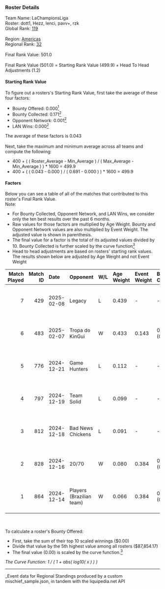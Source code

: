 ### Roster Details<br />
Team Name: LaChampionsLiga<br />
Roster: dott1, Hezz, lenci, pavv+, rzk<br />
Global Rank: [119](../../standings_global_2025_06_02.md)<br />
<br />
Region: [Americas]( ../../standings_americas_2025_06_02.md)<br />
Regional Rank: [32]( ../../standings_americas_2025_06_02.md)<br />
<br />
Final Rank Value:  501.0<br />
<br />
Final Rank Value (501.0) = Starting Rank Value (499.9) + Head To Head Adjustments (1.2)<br />

#### Starting Rank Value<br />
To figure out a rosters's Starting Rank Value, first take the average of these four factors:<br />
- Bounty Offered: 0.000[<sup>1</sup>](#table2)
- Bounty Collected: 0.171[<sup>2</sup>](#table1)
- Opponent Network: 0.001[<sup>2</sup>](#table1)
- LAN Wins: 0.000[<sup>2</sup>](#table1)

The average of these factors is 0.043<br />
<br />
Next, take the maximum and minimum average across all teams and compute the following:<br />
- 400 + ( ( Roster_Average - Min_Average ) / ( Max_Average - Min_Average ) ) * 1600 = 499.9
- 400 + ( ( 0.043 - 0.000 ) / ( 0.691 - 0.000 ) ) * 1600 = 499.9


#### Factors<br />
Below you can see a table of all of the matches that contributed to this roster's Final Rank Value.<br />
Note:<br />

- For Bounty Collected, Opponent Network, and LAN Wins, we consider only the ten best results over the past 6 months.
- Raw values for those factors are multiplied by Age Weight. Bounty and Opponent Network values are also multiplied by Event Weight. The adjusted value is shown in parenthesis.
- The final value for a factor is the total of its adjusted values divided by 10. Bounty Collected is further scaled by the curve function[<sup>3</sup>](#curveFunction)
- Head to head adjustments are based on rosters' starting rank values. The results shown below are adjusted by Age Weight and not Event Weight
<span id="table1"></span><br />


| Match Played | Match ID | Date       | Opponent                 | W/L | Age Weight | Event Weight | Bounty Collected | Opponent Network | LAN Wins  | H2H Adj. | Roster                           |
| -: | -: | :- | :- | :- | :- | :- | :- | :- | :- | -: | :- |
|            7 |      429 | 2025-02-08 | Legacy                   | L   | 0.439      | -            | -                | -                | -         |    -2.26 | dott1, Hezz, lenci, pavv+, rzk   |
|            6 |      483 | 2025-02-07 | Tropa do KinGui          | W   | 0.433      | 0.143        | 0.000 (0.000)    | 0.000 (0.000)    | 0 (0.000) |     4.94 | dott1, Hezz, lenci, pavv+, rzk   |
|            5 |      776 | 2024-12-21 | Game Hunters             | L   | 0.112      | -            | -                | -                | -         |    -1.85 | dott1, Hezz, lenci, nacho, pavv+ |
|            4 |      797 | 2024-12-19 | Team Solid               | L   | 0.099      | -            | -                | -                | -         |    -0.67 | dott1, Hezz, lenci, nacho, pavv+ |
|            3 |      812 | 2024-12-18 | Bad News Chickens        | L   | 0.091      | -            | -                | -                | -         |    -1.83 | dott1, Hezz, lenci, nacho, pavv+ |
|            2 |      828 | 2024-12-16 | 20/70                    | W   | 0.080      | 0.384        | 0.000 (0.000)    | 0.009 (0.000)    | 0 (0.000) |     1.34 | dott1, Hezz, lenci, nacho, pavv+ |
|            1 |      864 | 2024-12-14 | Players (Brazilian team) | W   | 0.066      | 0.384        | 0.005 (0.000)    | 0.412 (0.011)    | 0 (0.000) |     1.48 | dott1, Hezz, lenci, nacho, pavv+ |

<br />
<span id="table2"></span><br />
To calculate a roster's Bounty Offered:<br />

- First, take the sum of their top 10 scaled winnings ($0.00)
- Divide that value by the 5th highest value among all rosters ($87,854.17)
- The final value (0.00) is scaled by the curve function.[<sup>3</sup>](#curveFunction)

<span id="curveFunction"></span>_The Curve Function: 1 / ( 1 + abs( log10( x ) ) )_<br />

---
_Event data for Regional Standings produced by a custom mischief_sample.json, in tandem with the liquipedia.net API<br />
